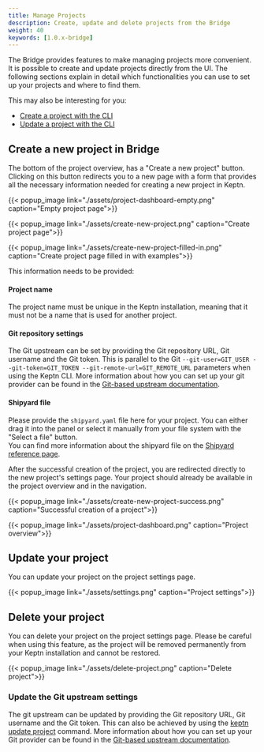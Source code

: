 ```yaml
---
title: Manage Projects
description: Create, update and delete projects from the Bridge
weight: 40
keywords: [1.0.x-bridge]
---
```


The Bridge provides features to make managing projects more convenient. It is possible to create and update projects directly from the UI.
The following sections explain in detail which functionalities you can use to set up your projects and where to find them.

This may also be interesting for you:

* [Create a project with the CLI](../../reference/cli/commands/keptn_create_project/)
* [Update a project with the CLI](../../reference/cli/commands/keptn_update_project/)

## Create a new project in Bridge

The bottom of the project overview, has a "Create a new project" button.
Clicking on this button redirects you to a new page with a form that provides all the necessary information needed for creating a new project in Keptn.

{{< popup_image
link="./assets/project-dashboard-empty.png"
caption="Empty project page">}}

{{< popup_image
link="./assets/create-new-project.png"
caption="Create project page">}}

{{< popup_image
link="./assets/create-new-project-filled-in.png"
caption="Create project page filled in with examples">}}

This information needs to be provided:

#### Project name
The project name must be unique in the Keptn installation, meaning that it must not be a name that is used for another project.

#### Git repository settings
The Git upstream can be set by providing the Git repository URL, Git username and the Git token. This is parallel to the Git ``--git-user=GIT_USER --git-token=GIT_TOKEN --git-remote-url=GIT_REMOTE_URL`` parameters when using the Keptn CLI.
More information about how you can set up your git provider can be found in the [Git-based upstream documentation](../../manage/git_upstream/).

#### Shipyard file
Please provide the `shipyard.yaml` file here for your project. You can either drag it into the panel or select it manually from your file system with the "Select a file" button.<br/>
You can find more information about the shipyard file on the [Shipyard reference page](../../reference/files/shipyard/).

After the successful creation of the project, you are redirected directly to the new project's settings page.
Your project should already be available in the project overview and in the navigation.

{{< popup_image
link="./assets/create-new-project-success.png"
caption="Successful creation of a project">}}

{{< popup_image
link="./assets/project-dashboard.png"
caption="Project overview">}}

## Update your project
You can update your project on the project settings page.

{{< popup_image
link="./assets/settings.png"
caption="Project settings">}}

## Delete your project
You can delete your project on the project settings page. Please be careful when using this feature, as the project will be removed
permanently from your Keptn installation and cannot be restored.

{{< popup_image
link="./assets/delete-project.png"
caption="Delete project">}}

### Update the Git upstream settings
The git upstream can be updated by providing the Git repository URL, Git username and the Git token. This can also be achieved by
using the [keptn update project](../../reference/cli/commands/keptn_update_project/) command.
More information about how you can set up your Git provider can be found in the [Git-based upstream documentation](../../manage/git_upstream/).
